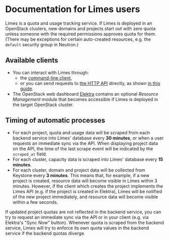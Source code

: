 <!--
SPDX-FileCopyrightText: 2025 SAP SE or an SAP affiliate company

SPDX-License-Identifier: Apache-2.0
-->

# Documentation for Limes users

Limes is a quota and usage tracking service. If Limes is deployed in an OpenStack clusters, new domains and projects
start out with zero quota unless someone with the required permissions approves quota for them. (There may be exceptions
for certain auto-created resources, e.g. the `default` security group in Neutron.)

## Available clients

* You can interact with Limes through:
	* the [command-line client](https://github.com/sapcc/limesctl),
	* or you can send requests to [the HTTP API](./api-v1-specification.md) directly, as shown [in this guide](./api-example.md).
* The OpenStack web dashboard [Elektra](https://github.com/sapcc/elektra) contains an optional *Resource Management*
  module that becomes accessible if Limes is deployed in the target OpenStack cluster.

## Timing of automatic processes

* For each project, quota and usage data will be scraped from each backend service into Limes' database every **30
  minutes**, or when a user requests an immediate sync via the API. When displaying project data on the API, the time of
  the last scrape event will be indicated by the `scraped_at` field.
* For each cluster, capacity data is scraped into Limes' database every **15 minutes**.
* For each cluster, domain and project data will be collected from Keystone every **3 minutes**. This means that, for
  example, if a new project is created, resource data will become visible in Limes within 3 minutes. However, if the
  client which creates the project implements the Limes API (e.g. if the project is created in Elektra), Limes will be
  notified of the new project immediately, and resource data will become visible within a few seconds.

If updated project quotas are not reflected in the backend service, you can try to request an immediate sync via the API
or in your client (e.g. via Elektra's "Sync Now" button). Whenever quota is scraped from the backend service, Limes will
try to enforce its own quota values in the backend service if the backend quotas diverge.
